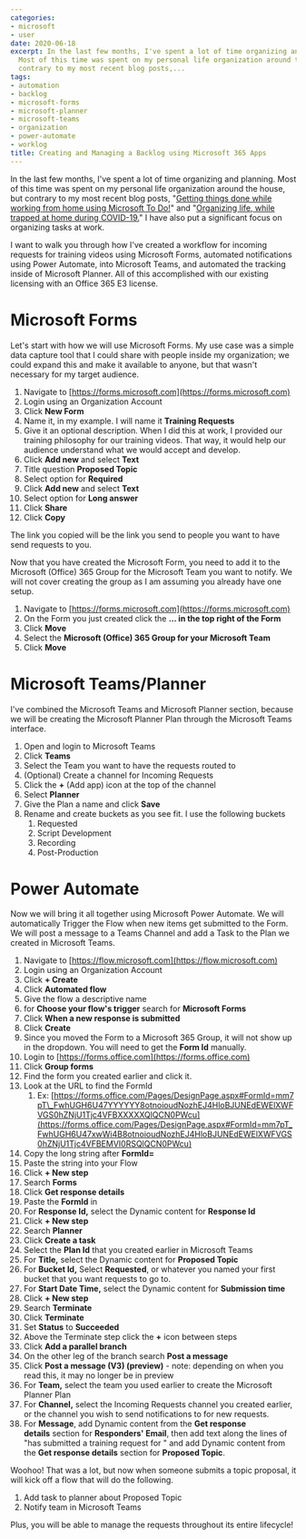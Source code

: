 ```yaml
---
categories:
- microsoft
- user
date: 2020-06-18
excerpt: In the last few months, I've spent a lot of time organizing and planning.
  Most of this time was spent on my personal life organization around the house, but
  contrary to my most recent blog posts,...
tags:
- automation
- backlog
- microsoft-forms
- microsoft-planner
- microsoft-teams
- organization
- power-automate
- worklog
title: Creating and Managing a Backlog using Microsoft 365 Apps
---
```


In the last few months, I've spent a lot of time organizing and planning. Most of this time was spent on my personal life organization around the house, but contrary to my most recent blog posts, "[Getting things done while working from home using Microsoft To Do!](https://mattblogsit.com/microsoft/getting-things-done-while-working-from-home-using-microsoft-to-do)" and "[Organizing life, while trapped at home during COVID-19.](https://mattblogsit.com/oob/organizing-life-while-trapped-at-home-during-covid-19)" I have also put a significant focus on organizing tasks at work. 

I want to walk you through how I've created a workflow for incoming requests for training videos using Microsoft Forms, automated notifications using Power Automate, into Microsoft Teams, and automated the tracking inside of Microsoft Planner. All of this accomplished with our existing licensing with an Office 365 E3 license.

<!--more-->

# Microsoft Forms

Let's start with how we will use Microsoft Forms. My use case was a simple data capture tool that I could share with people inside my organization; we could expand this and make it available to anyone, but that wasn't necessary for my target audience.

1. Navigate to [https://forms.microsoft.com](https://forms.microsoft.com)
2. Login using an Organization Account
3. Click **New Form**
4. Name it, in my example. I will name it **Training Requests**
5. Give it an optional description. When I did this at work, I provided our training philosophy for our training videos. That way, it would help our audience understand what we would accept and develop.
6. Click **Add new** and select **Text**
7. Title question **Proposed Topic**
8. Select option for **Required**
9. Click **Add new** and select **Text**
10. Select option for **Long answer**
11. Click **Share**
12. Click **Copy**

The link you copied will be the link you send to people you want to have send requests to you.

Now that you have created the Microsoft Form, you need to add it to the Microsoft (Office) 365 Group for the Microsoft Team you want to notify. We will not cover creating the group as I am assuming you already have one setup.

1. Navigate to [https://forms.microsoft.com](https://forms.microsoft.com)
2. On the Form you just created click the **... in the top right of the Form**
3. Click **Move**
4. Select the **Microsoft (Office) 365 Group for your Microsoft Team**
5. Click **Move**

# Microsoft Teams/Planner

I've combined the Microsoft Teams and Microsoft Planner section, because we will be creating the Microsoft Planner Plan through the Microsoft Teams interface.

1. Open and login to Microsoft Teams
2. Click **Teams**
3. Select the Team you want to have the requests routed to
4. (Optional) Create a channel for Incoming Requests
5. Click the **+** (Add app) icon at the top of the channel
6. Select **Planner**
7. Give the Plan a name and click **Save**
8. Rename and create buckets as you see fit. I use the following buckets
    1. Requested
    2. Script Development
    3. Recording
    4. Post-Production

# Power Automate

Now we will bring it all together using Microsoft Power Automate. We will automatically Trigger the Flow when new items get submitted to the Form. We will post a message to a Teams Channel and add a Task to the Plan we created in Microsoft Teams.

1. Navigate to [https://flow.microsoft.com](https://flow.microsoft.com)
2. Login using an Organization Account
3. Click **\+ Create**
4. Click **Automated flow**
5. Give the flow a descriptive name
6. for **Choose your flow's trigger** search for **Microsoft Forms**
7. Click **When a new response is submitted**
8. Click **Create**
9. Since you moved the Form to a Microsoft 365 Group, it will not show up in the dropdown. You will need to get the **Form Id** manually.
10. Login to [https://forms.office.com](https://forms.office.com)
11. Click **Group forms**
12. Find the form you created earlier and click it.
13. Look at the URL to find the FormId
    1. Ex: [https://forms.office.com/Pages/DesignPage.aspx#FormId=mm7pT\_FwhUGH6U47YYYYYY8otnoioudNozhEJ4HloBJUNEdEWElXWFVGS0hZNjU1Tjc4VFBXXXXXQlQCN0PWcu](https://forms.office.com/Pages/DesignPage.aspx#FormId=mm7pT_FwhUGH6U47xwWi4B8otnoioudNozhEJ4HloBJUNEdEWElXWFVGS0hZNjU1Tjc4VFBEMVI0RSQlQCN0PWcu)
14. Copy the long string after **FormId=**
15. Paste the string into your Flow
16. Click **\+ New step**
17. Search **Forms**
18. Click **Get response details**
19. Paste the **FormId** in
20. For **Response Id,** select the Dynamic content for **Response Id**
21. Click **\+ New step**
22. Search **Planner**
23. Click **Create a task**
24. Select the **Plan Id** that you created earlier in Microsoft Teams
25. For **Title,** select the Dynamic content for **Proposed Topic**
26. For **Bucket Id,** Select **Requested**, or whatever you named your first bucket that you want requests to go to.
27. For **Start Date Time,** select the Dynamic content for **Submission time**
28. Click **\+ New step**
29. Search **Terminate**
30. Click **Terminate**
31. Set **Status** to **Succeeded**
32. Above the Terminate step click the **+** icon between steps
33. Click **Add a parallel branch**
34. On the other leg of the branch search **Post a message**
35. Click **Post a message (V3) (preview)** - note: depending on when you read this, it may no longer be in preview
36. For **Team,** select the team you used earlier to create the Microsoft Planner Plan
37. For **Channel,** select the Incoming Requests channel you created earlier, or the channel you wish to send notifications to for new requests.
38. For **Message**, add Dynamic content from the **Get response details** section for **Responders' Email**, then add text along the lines of "has submitted a training request for " and add Dynamic content from the **Get response details** section for **Proposed Topic**.

Woohoo! That was a lot, but now when someone submits a topic proposal, it will kick off a flow that will do the following.

1. Add task to planner about Proposed Topic
2. Notify team in Microsoft Teams

Plus, you will be able to manage the requests throughout its entire lifecycle!